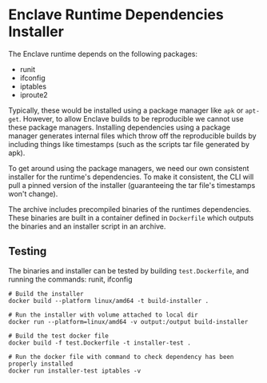 # Enclave Runtime Dependencies Installer

The Enclave runtime depends on the following packages:

- runit
- ifconfig
- iptables
- iproute2

Typically, these would be installed using a package manager like `apk` or `apt-get`. However, to allow Enclave builds to be reproducible we cannot use these package managers. Installing dependencies using a package manager generates internal files which throw off the reproducible builds by including things like timestamps (such as the scripts tar file generated by apk).

To get around using the package managers, we need our own consistent installer for the runtime's dependencies. To make it consistent, the CLI will pull a pinned version of the installer (guaranteeing the tar file's timestamps won't change).

The archive includes precompiled binaries of the runtimes dependencies. These binaries are built in a container defined in `Dockerfile` which outputs the binaries and an installer script in an archive.

## Testing

The binaries and installer can be tested by building `test.Dockerfile`, and running the commands: runit, ifconfig

```
# Build the installer
docker build --platform linux/amd64 -t build-installer .

# Run the installer with volume attached to local dir
docker run --platform=linux/amd64 -v output:/output build-installer
    
# Build the test docker file
docker build -f test.Dockerfile -t installer-test .

# Run the docker file with command to check dependency has been properly installed
docker run installer-test iptables -v
```
